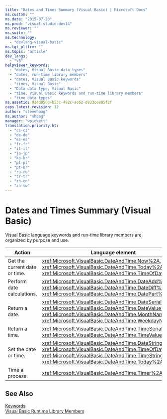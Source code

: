 ```yaml
---
title: "Dates and Times Summary (Visual Basic) | Microsoft Docs"
ms.custom: ""
ms.date: "2015-07-20"
ms.prod: "visual-studio-dev14"
ms.reviewer: ""
ms.suite: ""
ms.technology: 
  - "devlang-visual-basic"
ms.tgt_pltfrm: ""
ms.topic: "article"
dev_langs: 
  - "VB"
helpviewer_keywords: 
  - "dates, Visual Basic data types"
  - "dates, run-time library members"
  - "dates, Visual Basic keywords"
  - "times, Visual Basic"
  - "Data data type, Visual Basic"
  - "time, Visual Basic keywords and run-time library members"
  - "time data types"
ms.assetid: 914d0563-b53c-492c-ac62-d833ce805f2f
caps.latest.revision: 12
author: "stevehoag"
ms.author: "shoag"
manager: "wpickett"
translation.priority.ht: 
  - "cs-cz"
  - "de-de"
  - "es-es"
  - "fr-fr"
  - "it-it"
  - "ja-jp"
  - "ko-kr"
  - "pl-pl"
  - "pt-br"
  - "ru-ru"
  - "tr-tr"
  - "zh-cn"
  - "zh-tw"
---
```

# Dates and Times Summary (Visual Basic)
Visual Basic language keywords and run-time library members are organized by purpose and use.  
  
|Action|Language element|  
|------------|----------------------|  
|Get the current date or time.|<xref:Microsoft.VisualBasic.DateAndTime.Now%2A>, <xref:Microsoft.VisualBasic.DateAndTime.Today%2A>, <xref:Microsoft.VisualBasic.DateAndTime.TimeOfDay%2A>|  
|Perform date calculations.|<xref:Microsoft.VisualBasic.DateAndTime.DateAdd%2A>, <xref:Microsoft.VisualBasic.DateAndTime.DateDiff%2A>, <xref:Microsoft.VisualBasic.DateAndTime.DatePart%2A>|  
|Return a date.|<xref:Microsoft.VisualBasic.DateAndTime.DateSerial%2A>, <xref:Microsoft.VisualBasic.DateAndTime.DateValue%2A>, <xref:Microsoft.VisualBasic.DateAndTime.MonthName%2A>, <xref:Microsoft.VisualBasic.DateAndTime.WeekdayName%2A>|  
|Return a time.|<xref:Microsoft.VisualBasic.DateAndTime.TimeSerial%2A>, <xref:Microsoft.VisualBasic.DateAndTime.TimeValue%2A>|  
|Set the date or time.|<xref:Microsoft.VisualBasic.DateAndTime.DateString%2A>, <xref:Microsoft.VisualBasic.DateAndTime.TimeOfDay%2A>, <xref:Microsoft.VisualBasic.DateAndTime.TimeString%2A>, <xref:Microsoft.VisualBasic.DateAndTime.Today%2A>|  
|Time a process.|<xref:Microsoft.VisualBasic.DateAndTime.Timer%2A>|  
  
## See Also  
 [Keywords](../../../visual-basic/language-reference/keywords/index.md)   
 [Visual Basic Runtime Library Members](../../../visual-basic/language-reference/runtime-library-members.md)
